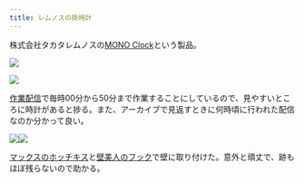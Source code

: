 ```yaml
---
title: レムノスの掛時計
---
```

株式会社タカタレムノスの[MONO Clock](https://www.amazon.co.jp/dp/B004UIT8BK)という製品。

![](https://lh5.googleusercontent.com/pDB01M7_pRvDy6ahVrNtZKYDrzL8pcC_MaerHIZPAxQQnqU_kA9mDwmuNi6VzfuGGw4C7cB-YVbI-1nktxYZatzlD81TCYKzKKhuq5sshwJ5et__trTP_XB1Q03FUBrNXiec0Q3EGhNO9i5rLVLTtQ)

![](https://lh6.googleusercontent.com/eKP-V57nNYmN165-ONhk-43rK6M1GsJbOiXaDu_WXkgkGIWP7LaKVXufJ3aDaIqZi5ws4JwNv1hf9kEJwmyUSF9NxbJh4girK5b4PLocfoSltoAx4QrzZ_H6ctG1WPpnOA0BpHgRq4uTIbqnOb78Iw)

[作業配信](https://www.youtube.com/channel/UC5s-KpSDGzxWPWNv94PnJHw)で毎時00分から50分まで作業することにしているので、見やすいところに時計があると捗る。また、アーカイブで見返すときに何時頃に行われた配信なのか分かって良い。

![](https://lh5.googleusercontent.com/ZHqXa8p1lRv6mQsPeIfvTpCfVYxi51nXQyTCV6qSk8fmSXd-6qUg9MF7KkXwd3e0IglAujj1qkb7J3pay9y9h7d1wgKOrpQf8lRW7j7atHsOW-E0_JtV2euylZDCyiTDDmpfdinlQEBl7JQDAe-5UA)![](https://lh5.googleusercontent.com/auCTWgyRORbc6Dlb1LERwbxU_6o9-HYU4jjgvMLkAifVl4jxFhDuL6Fqv3jAW_F2Q8OK5jgh1g0ytnmdMhtp3jhwewK7GTG7u9Cq5MHSEOriiD1F6lJi_SL1BW6GBeJYs4rVP920D-NY841P4BZCJA)

[マックスのホッチキス](https://www.amazon.co.jp/dp/B000O9WRWG)と[壁美人のフック](https://www.amazon.co.jp/dp/B00CU78TDG)で壁に取り付けた。意外と頑丈で、跡もほぼ残らないので助かる。
